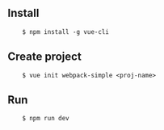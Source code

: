 ## Install
```
    $ npm install -g vue-cli
```
## Create project
```
    $ vue init webpack-simple <proj-name>
```
## Run
```
    $ npm run dev
```
    